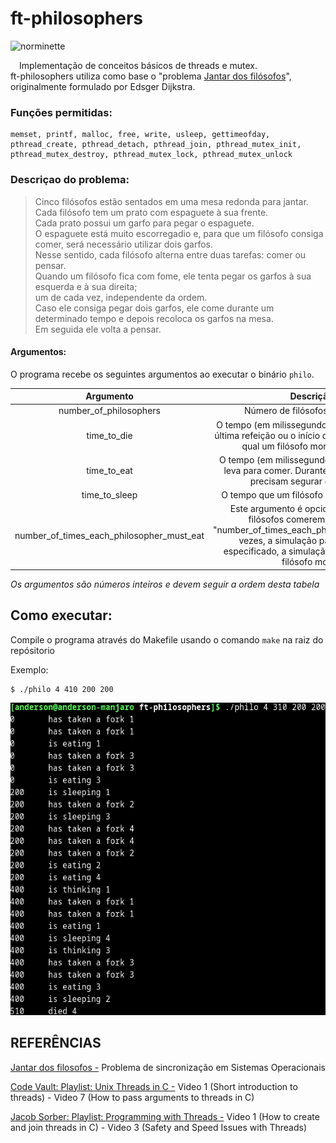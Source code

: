 # ft-philosophers
![norminette](https://github.com/andersonhsporto/ft-philosophers/workflows/norminette/badge.svg)

&emsp;Implementação de conceitos básicos de threads e mutex. <br>
ft-philosophers utiliza como base o "problema [Jantar dos filósofos](https://blog.pantuza.com/artigos/o-jantar-dos-filosofos-problema-de-sincronizacao-em-sistemas-operacionais)", originalmente formulado por Edsger Dijkstra.

### Funções permitidas:

```
memset, printf, malloc, free, write, usleep, gettimeofday, 
pthread_create, pthread_detach, pthread_join, pthread_mutex_init, 
pthread_mutex_destroy, pthread_mutex_lock, pthread_mutex_unlock
```


### Descriçao do problema:

> Cinco filósofos estão sentados em uma mesa redonda para jantar. <br>
> Cada filósofo tem um prato com espaguete à sua frente. <br>
> Cada prato possui um garfo para pegar o espaguete. <br>
> O espaguete está muito escorregadio e, para que um filósofo consiga comer, será necessário utilizar dois garfos. <br>
> Nesse sentido, cada filósofo alterna entre duas tarefas: comer ou pensar. <br>
> Quando um filósofo fica com fome, ele tenta pegar os garfos à sua esquerda e à sua direita; <br>
> um de cada vez, independente da ordem. <br>
> Caso ele consiga pegar dois garfos, ele come durante um determinado tempo e depois recoloca os garfos na mesa. <br>
> Em seguida ele volta a pensar.<br>

#### Argumentos:
O programa recebe os seguintes argumentos ao executar o binário ```philo```.

| Argumento          | Descrição                              |
| :-----------------:| :----------------------------------:   |
| number_of_philosophers                         | Número de filósofos e de garfos. |
| time_to_die                                    | O tempo (em milissegundos) desde o início da última refeição ou o início da simulação, após o qual um filósofo morrerá de fome. |
| time_to_eat                                    | O tempo (em milissegundos) em que filósofo leva para comer. Durante esse tempo, eles precisam segurar dois garfos. |
| time_to_sleep                                  | O tempo que um filósofo passará dormindo. |
| number_of_times_each_philosopher_must_eat      | Este argumento é opcional. Se todos os filósofos comerem pelo menos "number_of_times_each_philosopher_must_eat" vezes, a simulação para. Se não for especificado, a simulação para quando um filósofo morre. |

*Os argumentos são números inteiros e devem seguir a ordem desta tabela*


## Como executar:
Compile o programa através do Makefile usando o comando ```make``` na raiz do repósitorio

Exemplo:
```
$ ./philo 4 410 200 200
```
<img src="https://github.com/andersonhsporto/ft-philosophers/blob/main/img/1.png" 
     width="600" 
     height="500" />
     
## REFERÊNCIAS
[Jantar dos filosofos -](https://blog.pantuza.com/artigos/o-jantar-dos-filosofos-problema-de-sincronizacao-em-sistemas-operacionais) Problema de sincronização em Sistemas Operacionais

[Code Vault: Playlist: Unix Threads in C -](https://www.youtube.com/watch?v=d9s_d28yJq0&list=PLfqABt5AS4FmuQf70psXrsMLEDQXNkLq2) Video 1 (Short introduction to threads) - Video 7 (How to pass arguments to threads in C)

[Jacob Sorber: Playlist: Programming with Threads -](https://www.youtube.com/watch?v=uA8X5zNOGw8&list=PL9IEJIKnBJjFZxuqyJ9JqVYmuFZHr7CFM) Video 1 (How to create and join threads in C) - Video 3 (Safety and Speed Issues with Threads)
